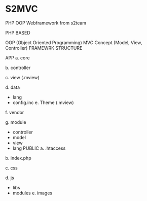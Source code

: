 # S2MVC
PHP OOP Webframework from s2team

PHP BASED

OOP (Object Oriented Programming)
MVC Concept (Model, View, Controller)
FRAMEWRK STRUCTURE

APP
a. core

b. controller

c. view (.mview)

d. data

  - lang      
  - config.inc
e. Theme (.mview)

f. vendor

g. module

  - controller
  - model
  - view
  - lang
PUBLIC
a. .htaccess

b. index.php

c. css

d. js

  - libs
  - modules
e. images
